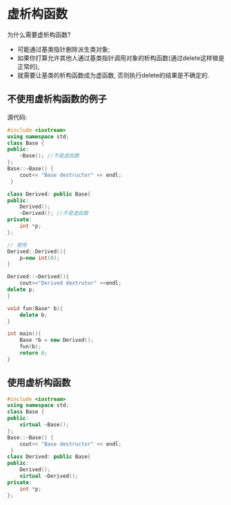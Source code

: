 # 虚析构函数

为什么需要虚析构函数?

- 可能通过基类指针删除派生类对象;
- 如果你打算允许其他人通过基类指针调用对象的析构函数(通过delete这样做是正常的),
- 就需要让基类的析构函数成为虚函数, 否则执行delete的结果是不确定的.

## 不使用虚析构函数的例子

源代码:

```cpp
#include <iostream>
using namespace std;
class Base {
public:
    ~Base(); //不是虚函数
};
Base::~Base() {
    cout<< "Base destructor" << endl;
 }

class Derived: public Base{
public:
    Derived();
    ~Derived(); //不是虚函数
private:
    int *p;
};

// 使用
Derived::Derived(){
    p=new int(0);
}

Derived::~Derived(){
    cout<<"Derived destrutor" <<endl;
delete p;
}

void fun(Base* b){
    delete b;
}

int main(){
    Base *b = new Derived();
    fun(b);
    return 0;
}
```

## 使用虚析构函数

```cpp
#include <iostream>
using namespace std;
class Base {
public:
    virtual ~Base();
};
Base::~Base() {
    cout<< "Base destructor" << endl;
 }
class Derived: public Base{
public:
    Derived();
    virtual ~Derived();
private:
    int *p;
};
```
